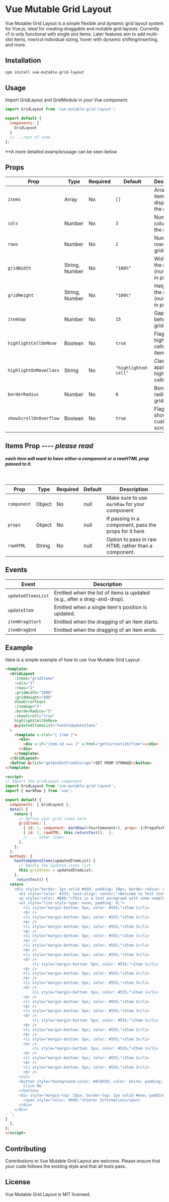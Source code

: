 # Vue Mutable Grid Layout

Vue Mutable Grid Layout is a simple flexible and dynamic grid layout system for Vue.js, ideal for creating draggable and mutable grid layouts. Currently v1 is only functional with single slot items. Later features aim to add multi-slot items, row/col individual sizing, hover with dynamic shifting/inserting, and more. 

## Installation

```bash
npm install vue-mutable-grid-layout
```


## Usage
Import GridLayout and GridModule in your Vue component:
```js
import GridLayout from 'vue-mutable-grid-layout';

export default {
  components: {
    GridLayout
  }
  // ...rest of code
};

```

**A more detailed example/usage can be seen below

## Props

| Prop                   | Type                      | Required | Default      | Description                                           |
|------------------------|---------------------------|----------|--------------|-------------------------------------------------------|
| `items`                | Array                     | No       | `[]`         | Array of items to be displayed in the grid.           |
| `cols`                 | Number                    | No       | `3`          | Number of columns in the grid.                        |
| `rows`                 | Number                    | No       | `2`          | Number of rows in the grid.                           |
| `gridWidth`            | String, Number            | No       | `"100%"`     | Width of the grid. (number is in px)                                   |
| `gridHeight`           | String, Number            | No       | `"100%"`     | Height of the grid.    (number is in px)                               |
| `itemGap`              | Number                    | No       | `15`         | Gap between grid items.                               |
| `highlightCellOnMove`  | Boolean                   | No       | `true`       | Flag to highlight cells on item move.                 |
| `highlightOnMoveClass` | String                    | No       | `"highlighted-cell"` | Class to apply when highlighting cells. |
| `borderRadius`         | Number                    | No       | `0`          | Border radius for grid items.                         |
| `showScrollOnOverflow` | Boolean                   | No       | `true`       | Flag to show custom scrollbars.                       |

## Items Prop  ---- ***please read***
##### each item will want to have either a component or a rawHTML prop passed to it.
&nbsp;

| Prop                   | Type                      | Required | Default      | Description                                           |
|------------------------|---------------------------|----------|--------------|-------------------------------------------------------|
| `component`            | Object                    | No       | null         | Make sure to use `markRaw` for your component         |
| `props`            | Object                    | No       | null         |  If passing in a component, pass the props for it here         |
| `rawHTML`              | String                    | No       | null         | Option to pass in raw HTML rather than a component.   |

## Events

| Event               | Description                                                                 |
|---------------------|-----------------------------------------------------------------------------|
| `updatedItemsList`  | Emitted when the list of items is updated (e.g., after a drag-and-drop).     |
| `updateItem`        | Emitted when a single item's position is updated.                            |
| `itemDragStart`     | Emitted when the dragging of an item starts.                                 |
| `itemDragEnd`       | Emitted when the dragging of an item ends.                                   |


## Example
Here is a simple example of how to use Vue Mutable Grid Layout:

```html
<template>
  <GridLayout
    :items="gridItems"
    :cols="3"
    :rows="2"
    :gridWidth="1000"
    :gridHeight="800"
    showErrorToast
    :itemGap="5"
    :borderRadius="5"
    :showScroll="true"
    highlightCellOnMove
    @updatedItemsList="handleUpdateItems"
  >
    <template v-slot="{ item }">
      <div>
        <div v-if="item.id === 1" v-html="getCurrent12hrTime"></div>
      </div>
    </template>
  </GridLayout>
  <button @click="getAndSetFromStorage">SET FROM STORAGE</button>
</template>

<script>
// Import the GridLayout component
import GridLayout from 'vue-mutable-grid-layout';
import { markRaw } from 'vue';

export default {
  components: { GridLayout },
  data() {
    return {
      // Define your grid items here
      gridItems: [
        { id: 1, component: markRaw(<YourComonent>), props: {<PropsForPAssedInComponment>}, color: "red", customClass: 'my-custom-class', customStyle: { color: 'yellow', fontSize: '20px' } },
        { id: 1, rawHTML: this.returnTest(),  },
        // ... other items
      ],
    };
  },
  methods: {
    handleUpdateItems(updatedItemList) {
      // Handle the updated items list
      this.gridItems = updatedItemList;
    },
     returnTest() {
  return `
    <div style="border: 1px solid #ddd; padding: 10px; border-radius: 8px; background-color: #f9f9f9;">
      <h1 style="color: #333; text-align: center;">Welcome to Test Container</h1>
      <p style="color: #666;">This is a test paragraph with some sample text.</p>
      <ul style="list-style-type: none; padding: 0;">
        <li style="margin-bottom: 5px; color: #555;">Item 1</li>
        <br />
        <li style="margin-bottom: 5px; color: #555;">Item 2</li>
        <br />
        <li style="margin-bottom: 5px; color: #555;">Item 3</li>
        <br />
        <li style="margin-bottom: 5px; color: #555;">Item 1</li>
        <br />
        <li style="margin-bottom: 5px; color: #555;">Item 2</li>
        <br />
        <li style="margin-bottom: 5px; color: #555;">Item 3</li>
        <br />
            <li style="margin-bottom: 5px; color: #555;">Item 1</li>
        <br />
        <li style="margin-bottom: 5px; color: #555;">Item 2</li>
        <br />
        <li style="margin-bottom: 5px; color: #555;">Item 3</li>
        <br />
            <li style="margin-bottom: 5px; color: #555;">Item 1</li>
        <br />
        <li style="margin-bottom: 5px; color: #555;">Item 2</li>
        <br />
        <li style="margin-bottom: 5px; color: #555;">Item 3</li>
        <br />
            <li style="margin-bottom: 5px; color: #555;">Item 1</li>
        <br />
        <li style="margin-bottom: 5px; color: #555;">Item 2</li>
        <br />
        <li style="margin-bottom: 5px; color: #555;">Item 3</li>
        <br />
            <li style="margin-bottom: 5px; color: #555;">Item 1</li>
        <br />
        <li style="margin-bottom: 5px; color: #555;">Item 2</li>
        <br />
        <li style="margin-bottom: 5px; color: #555;">Item 3</li>
        <br />
      </ul>
      <button style="background-color: #4CAF50; color: white; padding: 10px 20px; border: none; border-radius: 4px; cursor  : pointer;">
        Click Me
      </button>
      <div style="margin-top: 15px; border-top: 1px solid #eee; padding-top: 10px;">
        <span style="color: #999;">Footer Information</span>
      </div>
    </div>
  `;
}
  },
};
</script>

```

## Contributing
Contributions to Vue Mutable Grid Layout are welcome. Please ensure that your code follows the existing style and that all tests pass.

## License
Vue Mutable Grid Layout is MIT licensed.